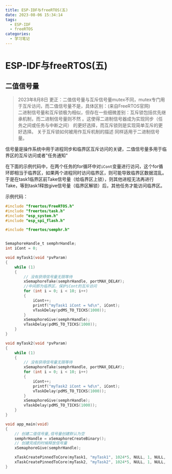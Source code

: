 ```yaml
---
title: ESP-IDF与freeRTOS(五)
date: 2023-08-06 15:34:14
tags:
  - ESP-IDF
  - freeRTOS
categories:
  - 学习笔记
---
```


# ESP-IDF与freeRTOS(五)

## 二值信号量

> 2023年8月8日 更正：二值信号量与互斥信号量mutex不同，mutex专门用于互斥访问，而二值信号量不是，具体区别：(来自FreeRTOS官网)  
> 二进制信号量和互斥锁极为相似，但存在一些细微差别：互斥锁包括优先继承机制，而二进制信号量则不然 。这使得二进制信号器成为实现同步（任务之间或任务与中断之间） 的更好选择，而互斥锁则是实现简单互斥的更好选择。 关于互斥锁如何被用作互斥机制的描述 同样适用于二进制信号量。
>
信号量是操作系统中用于进程同步和临界区互斥访问的关键，二值信号量多用于临界区的互斥访问或者"任务通知"

在下面的示例代码中，在两个任务的for循环中对`iCont`变量进行访问，这个for循环即相当于临界区，如果两个进程同时访问临界区，则可能导致临界区数据混乱。于是在task1临界区前Take信号量（给临界区上锁），则其他进程无法再进行Take，等到task1释放give信号量（临界区解锁）后，其他任务才能访问临界区。


示例代码：

``` c
#include "freertos/FreeRTOS.h"
#include "freertos/task.h"
#include "esp_system.h"
#include "esp_spi_flash.h"

#include "freertos/semphr.h"


SemaphoreHandle_t semphrHandle;
int iCont = 0;

void myTask1(void *pvParam)
{
    while (1)
    {
        // 没有获得信号量无限等待
        xSemaphoreTake(semphrHandle, portMAX_DELAY);
        //中间即为临界区，保护iCont的互斥访问
        for (int i = 0; i < 10; i++)
        {
            iCont++;
            printf("myTask1 iCont = %d\n", iCont);
            vTaskDelay(pdMS_TO_TICKS(1000));
        }
        xSemaphoreGive(semphrHandle);
        vTaskDelay(pdMS_TO_TICKS(1000));
    }
}

void myTask2(void *pvParam)
{
    while (1)
    {
        // 没有获得信号量无限等待
        xSemaphoreTake(semphrHandle, portMAX_DELAY);
        for (int i = 0; i < 10; i++)
        {
            iCont++;
            printf("myTask2 iCont = %d\n", iCont);
            vTaskDelay(pdMS_TO_TICKS(1000));
        }
        xSemaphoreGive(semphrHandle);
        vTaskDelay(pdMS_TO_TICKS(1000));
    }
}

void app_main(void)
{
    // 创建二值信号量,信号量创建默认为空
    semphrHandle = xSemaphoreCreateBinary();
    // 创建完成的时候释放信号量
    xSemaphoreGive(semphrHandle);

    xTaskCreatePinnedToCore(myTask1, "myTask1", 1024*5, NULL, 1, NULL, 1);
    xTaskCreatePinnedToCore(myTask2, "myTask2", 1024*5, NULL, 1, NULL, 1);
}

```

